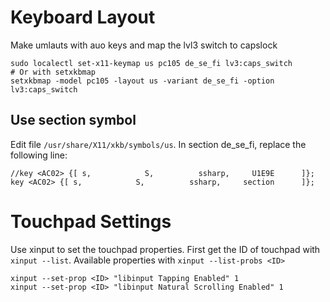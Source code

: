 # Keyboard Layout
Make umlauts with auo keys and map the lvl3 switch to capslock

    sudo localectl set-x11-keymap us pc105 de_se_fi lv3:caps_switch
    # Or with setxkbmap
    setxkbmap -model pc105 -layout us -variant de_se_fi -option lv3:caps_switch

## Use section symbol
Edit file `/usr/share/X11/xkb/symbols/us`. In section de_se_fi, replace the following line:

    //key <AC02> {[ s,            S,          ssharp,     U1E9E      ]};
    key <AC02> {[ s,            S,          ssharp,     section      ]};

# Touchpad Settings
Use xinput to set the touchpad properties. First get the ID of touchpad with `xinput --list`.
Available properties with `xinput --list-probs <ID>`

    xinput --set-prop <ID> "libinput Tapping Enabled" 1
    xinput --set-prop <ID> "libinput Natural Scrolling Enabled" 1


